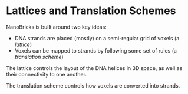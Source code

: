 Lattices and Translation Schemes
================================

NanoBricks is built around two key ideas:

- DNA strands are placed (mostly) on a semi-regular grid of voxels (a *lattice*)
- Voxels can be mapped to strands by following some set of rules (a *translation scheme*)

The lattice controls the layout of the DNA helices in 3D space, as well as their connectivity to one another.

The translation scheme controls how voxels are converted into strands.